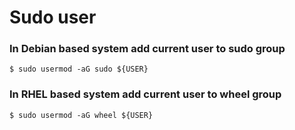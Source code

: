 # Sudo user

### In Debian based system add current user to sudo group

```
$ sudo usermod -aG sudo ${USER}
```

### In RHEL based system add current user to wheel group

```
$ sudo usermod -aG wheel ${USER}
```
